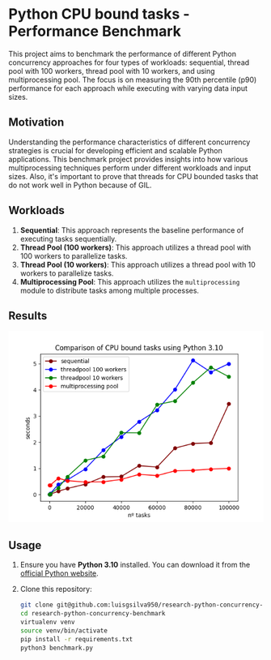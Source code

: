# Python CPU bound tasks - Performance Benchmark

This project aims to benchmark the performance of different Python concurrency approaches for four types of workloads:
sequential, thread pool with 100 workers, thread pool with 10 workers, and using multiprocessing pool. The focus is on
measuring the 90th percentile (p90) performance for each approach while executing with varying data input sizes.

## Motivation

Understanding the performance characteristics of different concurrency strategies is crucial for developing efficient
and scalable Python applications. This benchmark project provides insights into how various multiprocessing techniques
perform under different workloads and input sizes. Also, it's important to prove that threads for CPU bounded tasks that do not work well in Python because of GIL.

## Workloads

1. **Sequential**: This approach represents the baseline performance of executing tasks sequentially.
2. **Thread Pool (100 workers)**: This approach utilizes a thread pool with 100 workers to parallelize tasks.
3. **Thread Pool (10 workers)**: This approach utilizes a thread pool with 10 workers to parallelize tasks.
4. **Multiprocessing Pool**: This approach utilizes the `multiprocessing` module to distribute tasks among multiple
   processes.

## Results

![Benchmark Image](python_cpu_bound_tasks.png) <!-- Replace with the actual path to your benchmark image -->

## Usage

1. Ensure you have **Python 3.10** installed. You can download it from
   the [official Python website](https://www.python.org/downloads/release).

2. Clone this repository:
   ```sh
   git clone git@github.com:luisgsilva950/research-python-concurrency-benchmark.git
   cd research-python-concurrency-benchmark
   virtualenv venv 
   source venv/bin/activate
   pip install -r requirements.txt
   python3 benchmark.py
